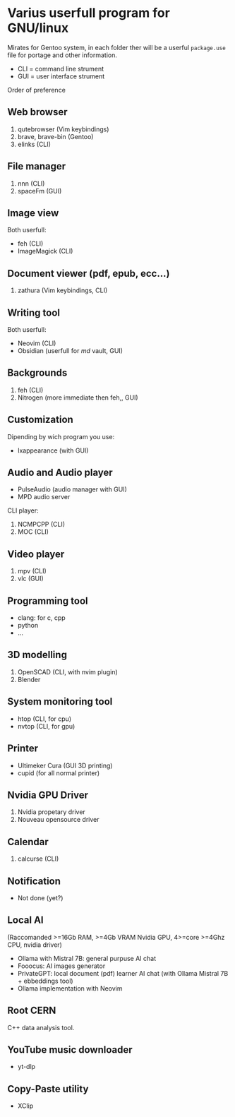 # Varius userfull program for GNU/linux
Mirates for Gentoo system, in each folder ther will be a userful `package.use` file for portage and other information.

- CLI = command line strument
- GUI = user interface strument

Order of preference

## Web browser
1. qutebrowser (Vim keybindings)
2. brave, brave-bin (Gentoo)
3. elinks (CLI)

## File manager
1. nnn (CLI)
2. spaceFm (GUI)

## Image view
Both userfull:
- feh (CLI)
- ImageMagick (CLI)

## Document viewer (pdf, epub, ecc...)
1. zathura (Vim keybindings, CLI)

## Writing tool
Both userfull:
- Neovim (CLI)
- Obsidian (userfull for *md* vault, GUI)

## Backgrounds
1. feh (CLI)
2. Nitrogen (more immediate then feh,, GUI)

## Customization
Dipending by wich program you use:
- lxappearance (with GUI)

## Audio and Audio player
- PulseAudio (audio manager with GUI)
- MPD audio server

CLI player:
1. NCMPCPP (CLI)
2. MOC (CLI)

## Video player
1. mpv (CLI)
2. vlc (GUI)

## Programming tool
- clang: for c, cpp
- python
- ...

## 3D modelling
1. OpenSCAD (CLI, with nvim plugin)
2. Blender

## System monitoring tool
- htop (CLI, for cpu)
- nvtop (CLI, for gpu)

## Printer
- Ultimeker Cura (GUI 3D printing)
- cupid (for all normal printer)

## Nvidia GPU Driver
1. Nvidia propetary driver
2. Nouveau opensource driver

## Calendar
1. calcurse (CLI)

## Notification
- Not done (yet?)

## Local AI
(Raccomanded >=16Gb RAM, >=4Gb VRAM Nvidia GPU, 4>=core >=4Ghz CPU, nvidia driver)
- Ollama with Mistral 7B: general purpuse AI chat
- Fooocus: AI images generator
- PrivateGPT: local document (pdf) learner AI chat (with Ollama Mistral 7B + ebbeddings tool)
- Ollama implementation with Neovim

## Root CERN
C++ data analysis tool.

## YouTube music downloader
- yt-dlp

## Copy-Paste utility
- XClip



